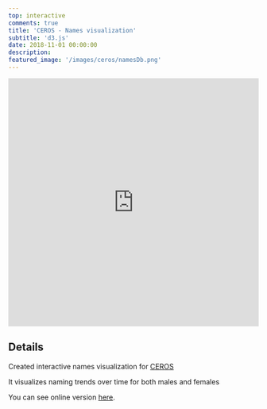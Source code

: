 ```yaml
---
top: interactive
comments: true
title: 'CEROS - Names visualization'
subtitle: 'd3.js'
date: 2018-11-01 00:00:00
description: 
featured_image: '/images/ceros/namesDb.png'
---
```


<iframe src="https://bumbeishvili.github.io/d3-andrew-upwork-may/line/" style="border:0px #ffffff none;" name="myiFrame" scrolling="no" frameborder="1" marginheight="20px" marginwidth="20px" height="500px" width="100%" allowfullscreen></iframe>

## Details



Created interactive names visualization for [CEROS](https://www.ceros.com/)


It visualizes naming trends over time for both males and females

You can see online version [here](https://www.ceros.com/originals/hello-my-name-is/).



